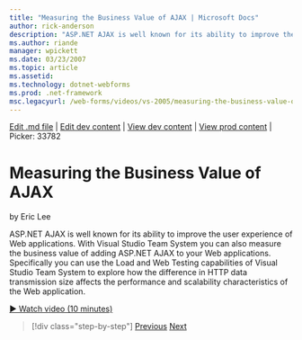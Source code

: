 ```yaml
---
title: "Measuring the Business Value of AJAX | Microsoft Docs"
author: rick-anderson
description: "ASP.NET AJAX is well known for its ability to improve the user experience of Web applications. With Visual Studio Team System you can also measure the busine..."
ms.author: riande
manager: wpickett
ms.date: 03/23/2007
ms.topic: article
ms.assetid: 
ms.technology: dotnet-webforms
ms.prod: .net-framework
msc.legacyurl: /web-forms/videos/vs-2005/measuring-the-business-value-of-ajax
---
```

[Edit .md file](C:\Projects\msc\dev\Msc.Www\Web.ASP\App_Data\github\web-forms\videos\vs-2005\measuring-the-business-value-of-ajax.md) | [Edit dev content](http://www.aspdev.net/umbraco#/content/content/edit/26825) | [View dev content](http://docs.aspdev.net/tutorials/web-forms/videos/vs-2005/measuring-the-business-value-of-ajax.html) | [View prod content](http://www.asp.net/web-forms/videos/vs-2005/measuring-the-business-value-of-ajax) | Picker: 33782

Measuring the Business Value of AJAX
====================
by Eric Lee

ASP.NET AJAX is well known for its ability to improve the user experience of Web applications. With Visual Studio Team System you can also measure the business value of adding ASP.NET AJAX to your Web applications. Specifically you can use the Load and Web Testing capabilities of Visual Studio Team System to explore how the difference in HTTP data transmission size affects the performance and scalability characteristics of the Web application.

[&#9654; Watch video (10 minutes)](https://channel9.msdn.com/Blogs/ASP-NET-Site-Videos/measuring-the-business-value-of-ajax)

>[!div class="step-by-step"] [Previous](introduction-to-managing-and-running-tests-with-team-system.md) [Next](code-coverage-of-automated-tests.md)